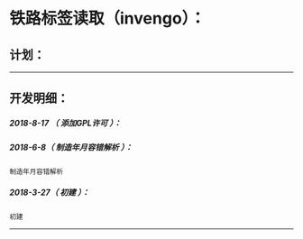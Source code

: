 铁路标签读取（invengo）：
===================================================================

计划：
-------------------------------------------------------------------

*******************************************************************

开发明细：
-------------------------------------------------------------------

##### 2018-8-17 （ 添加GPL许可 ）：

##### 2018-6-8（ 制造年月容错解析 ）：
	制造年月容错解析

##### 2018-3-27（ 初建 ）：
	初建

*******************************************************************
